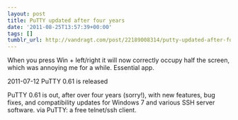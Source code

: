 ```yaml
---
layout: post
title: PuTTY updated after four years
date: '2011-08-25T13:57:39+00:00'
tags: []
tumblr_url: http://vandragt.com/post/22189008314/putty-updated-after-four-years
---
```

When you press Win + left/right it will now correctly occupy half the screen, which was annoying me for a while. Essential app.

2011-07-12 PuTTY 0.61 is released

PuTTY 0.61 is out, after over four years (sorry!), with new features, bug fixes, and compatibility updates for Windows 7 and various SSH server software.
via PuTTY: a free telnet/ssh client.
